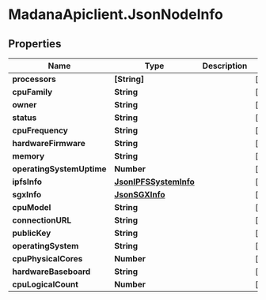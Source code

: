 # MadanaApiclient.JsonNodeInfo

## Properties

Name | Type | Description | Notes
------------ | ------------- | ------------- | -------------
**processors** | **[String]** |  | [optional] 
**cpuFamily** | **String** |  | [optional] 
**owner** | **String** |  | [optional] 
**status** | **String** |  | [optional] 
**cpuFrequency** | **String** |  | [optional] 
**hardwareFirmware** | **String** |  | [optional] 
**memory** | **String** |  | [optional] 
**operatingSystemUptime** | **Number** |  | [optional] 
**ipfsInfo** | [**JsonIPFSSystemInfo**](JsonIPFSSystemInfo.md) |  | [optional] 
**sgxInfo** | [**JsonSGXInfo**](JsonSGXInfo.md) |  | [optional] 
**cpuModel** | **String** |  | [optional] 
**connectionURL** | **String** |  | [optional] 
**publicKey** | **String** |  | [optional] 
**operatingSystem** | **String** |  | [optional] 
**cpuPhysicalCores** | **Number** |  | [optional] 
**hardwareBaseboard** | **String** |  | [optional] 
**cpuLogicalCount** | **Number** |  | [optional] 


